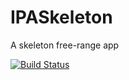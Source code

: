 # IPASkeleton
A skeleton free-range app

[![Build Status](https://travis-ci.org/AlexBedley/IPASkeleton.svg?branch=master)](https://travis-ci.org/AlexBedley/IPASkeleton)

